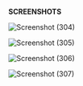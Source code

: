 **SCREENSHOTS**

![Screenshot (304)](https://github.com/bholeanushka/pyProjects/assets/105558175/cde7d309-80b0-4b33-be41-caf1366ca527)

![Screenshot (305)](https://github.com/bholeanushka/pyProjects/assets/105558175/9c499d4c-c11a-45f2-89ea-cde3764de509)

![Screenshot (306)](https://github.com/bholeanushka/pyProjects/assets/105558175/aca4c68e-e547-4691-ab2e-97fc3d39a76d)

![Screenshot (307)](https://github.com/bholeanushka/pyProjects/assets/105558175/1026df86-47b3-46a4-9be7-070d5cee58f0)

